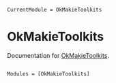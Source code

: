```@meta
CurrentModule = OkMakieToolkits
```

# OkMakieToolkits

Documentation for [OkMakieToolkits](https://github.com/okatsn/OkMakieToolkits.jl).

```@index
```

```@autodocs
Modules = [OkMakieToolkits]
```
